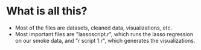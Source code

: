 # What is all this?
- Most of the files are datasets, cleaned data, visualizations, etc. 
- Most important files are "lassoscript.r", which runs the lasso regression on our smoke data, and "r script 1.r", which generates the visualizations.
